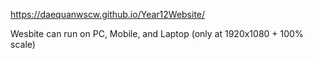 https://daequanwscw.github.io/Year12Website/

Wesbite can run on PC, Mobile, and Laptop (only at 1920x1080 + 100% scale)
